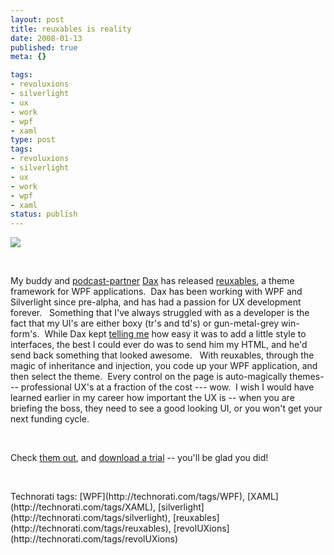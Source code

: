 ```yaml
---
layout: post
title: reuxables is reality
date: 2008-01-13
published: true
meta: {}

tags:
- revoluxions
- silverlight
- ux
- work
- wpf
- xaml
type: post
tags:
- revoluxions
- silverlight
- ux
- work
- wpf
- xaml
status: publish
---
```



[![](http://reuxables.nukeation.com/slices/logo_small_web.jpg)](http://www.nukeation.net/2008/01/13/reuxables+Released.aspx)



 



My buddy and [podcast-partner](http://ux.nukeation.com/) [Dax](http://www.nukeation.net/) has released [reuxables](http://reuxables.nukeation.com/), a theme framework for WPF applications.  Dax has been working with WPF and Silverlight since pre-alpha, and has had a passion for UX development forever.   Something that I've always struggled with as a developer is the fact that my UI's are either boxy (tr's and td's) or gun-metal-grey win-form's.  While Dax kept [telling me](http://www.nukeation.net/PermaLink,guid,41f5e735-bef0-4450-a476-22cf9b5a6b5c.aspx) how easy it was to add a little style to interfaces, the best I could ever do was to send him my HTML, and he'd send back something that looked awesome.   With reuxables, through the magic of inheritance and injection, you code up your WPF application, and then select the theme.  Every control on the page is auto-magically themes--- professional UX's at a fraction of the cost --- wow.  I wish I would have learned earlier in my career how important the UX is -- when you are briefing the boss, they need to see a good looking UI, or you won't get your next funding cycle.



 



Check [them out](http://reuxables.nukeation.com/), and [download a trial](http://go.nukeation.com/?ec=reuxdemo) -- you'll be glad you did!



 

  <div class="wlWriterSmartContent" style="padding-right: 0px;padding-left: 0px;padding-bottom: 0px;margin: 0px;padding-top: 0px">Technorati tags: [WPF](http://technorati.com/tags/WPF), [XAML](http://technorati.com/tags/XAML), [silverlight](http://technorati.com/tags/silverlight), [reuxables](http://technorati.com/tags/reuxables), [revolUXions](http://technorati.com/tags/revolUXions)</div>
